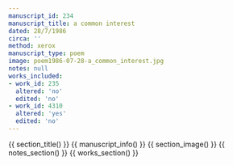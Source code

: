 ```yaml
---
manuscript_id: 234
manuscript_title: a common interest
dated: 28/7/1986
circa: ''
method: xerox
manuscript_type: poem
image: poem1986-07-28-a_common_interest.jpg
notes: null
works_included:
- work_id: 235
  altered: 'no'
  edited: 'no'
- work_id: 4310
  altered: 'yes'
  edited: 'no'
---
```


{{ section_title() }}
{{ manuscript_info() }}
{{ section_image() }}
{{ notes_section() }}
{{ works_section() }}
